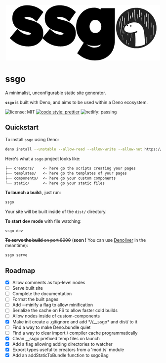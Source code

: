 <p align="center">
  <img src="./assets/logo.png">
</p>

# ssgo

A minimalist, unconfigurable static site generator.

**`ssgo`** is built with Deno, and aims to be used within a Deno ecosystem.

![license: MIT](https://img.shields.io/github/license/mdubourg001/ssgo?style=flat-square)
[![code style: prettier](https://img.shields.io/badge/code_style-prettier-ff69b4.svg?style=flat-square)](https://github.com/prettier/prettier)
![netlify: passing](https://img.shields.io/netlify/d9dae2e0-b3b2-4c86-aee8-7a625de6e18a?style=flat-square)

## Quickstart

To install `ssgo` using Deno:

```bash
deno install --unstable --allow-read --allow-write --allow-net https://denopkg.com/mdubourg001/ssgo/ssgo.ts
```

Here's what a `ssgo` project looks like:

```plaintext
├── creators/    <- here go the scripts creating your pages
├── templates/   <- here go the templates of your pages
├── components/  <- here go your custom components
└── static/      <- here go your static files
```

**To launch a build**:, just run:

```bash
ssgo
```

Your site will be built inside of the `dist/` directory.

**To start dev mode** with file watching:

```bash
ssgo dev
```

~~**To serve the build** on port 8000~~ (**soon !** You can use [Denoliver](https://github.com/joakimunge/denoliver) in the meantime):

```bash
ssgo serve
```

## Roadmap

- [x] Allow comments as top-level nodes
- [ ] Serve built site
- [ ] Complete the documentation
- [ ] Format the built pages
- [ ] Add --minify a flag to allow minification
- [ ] Serialize the cache on FS to allow faster cold builds
- [ ] Allow nodes inside of custom-components
- [x] Make init create a .gitignore and add \*_/_/\_\_ssgo\* and dist/ to it
- [ ] Find a way to make Deno.bundle quiet
- [ ] Find a way to clear import / compiler cache programmatically
- [x] Clean \_\_ssgo prefixed temp files on launch
- [x] Add a flag allowing adding directories to watcher
- [x] Export types useful to creators from a 'mod.ts' module
- [x] Add an addStaticToBundle function to ssgoBag
